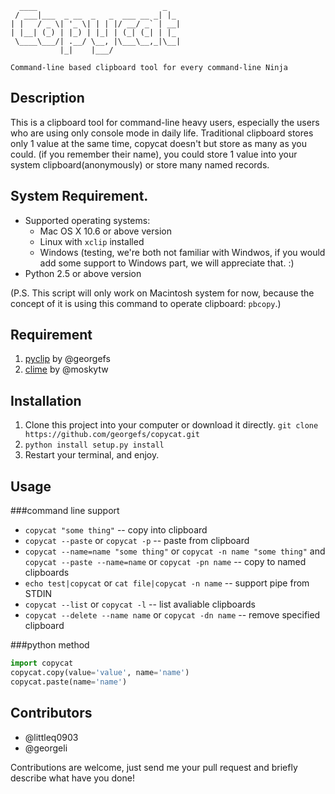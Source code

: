 ```
  ____                            _   
 / ___|___  _ __  _   _  ___ __ _| |_ 
| |   / _ \| '_ \| | | |/ __/ _` | __|
| |__| (_) | |_) | |_| | (_| (_| | |_ 
 \____\___/| .__/ \__, |\___\__,_|\__|
           |_|    |___/               

Command-line based clipboard tool for every command-line Ninja
```

## Description
This is a clipboard tool for command-line heavy users, especially the users who are using only console mode in daily life. Traditional clipboard stores only 1 value at the same time, copycat doesn't but store as many as you could. (if you remember their name), you could store 1 value into your system clipboard(anonymously) or store many named records.

## System Requirement.
* Supported operating systems:
    * Mac OS X 10.6 or above version
    * Linux with `xclip` installed
    * Windows (testing, we're both not familiar with Windwos, if you would add some support to Windows part, we will appreciate that. :)
* Python 2.5 or above version

(P.S. This script will only work on Macintosh system for now, because the concept of it is using this command to operate clipboard: `pbcopy`.)


## Requirement
1. [pyclip](https://github.com/georgefs/pyclip) by @georgefs
2. [clime](https://github.com/moskytw/clime) by @moskytw


## Installation
1. Clone this project into your computer or download it directly.
`git clone https://github.com/georgefs/copycat.git`
2. `python install setup.py install`
3. Restart your terminal, and enjoy.


## Usage

###command line support 
* `copycat "some thing"` -- copy into clipboard 
* `copycat --paste` or `copycat -p` -- paste from clipboard 
* `copycat --name=name "some thing"` or `copycat -n name "some thing"` and `copycat --paste --name=name` or `copycat -pn name` -- copy to named clipboards
* `echo test|copycat` or `cat file|copycat -n name` -- support pipe from STDIN
* `copycat --list` or `copycat -l` -- list avaliable clipboards
* `copycat --delete --name name` or `copycat -dn name` -- remove specified clipboard

###python method

```python
import copycat
copycat.copy(value='value', name='name')
copycat.paste(name='name')
```

## Contributors

* @littleq0903
* @georgeli

Contributions are welcome, just send me your pull request and briefly describe what have you done!